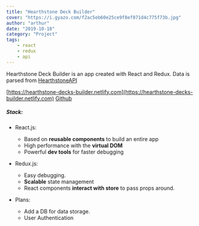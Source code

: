 ```yaml
---
title: "Hearthstone Deck Builder"
cover: "https://i.gyazo.com/f2ac5eb60e25ce9f8ef071d4c775f73b.jpg"
author: "arthur"
date: "2019-10-18"
category: "Project"
tags:
    - react
    - redux
    - api
---
```


Hearthstone Deck Builder is an app created with React and Redux. Data is parsed from [HearthstoneAPI](https://rapidapi.com/omgvamp/api/hearthstone)

[https://hearthstone-decks-builder.netlify.com](https://hearthstone-decks-builder.netlify.com)
[Github](https://github.com/rushman7/Hearthstone-Deck-Builder)

##### Stack:
- React.js:
    - Based on **reusable components** to build an entire app
    - High performance with the **virtual DOM**
    - Powerful **dev tools** for faster debugging

- Redux.js:
    - Easy debugging.
    - **Scalable** state management
    - React components **interact with store** to pass props around.

- Plans:
    - Add a DB for data storage.
    - User Authentication